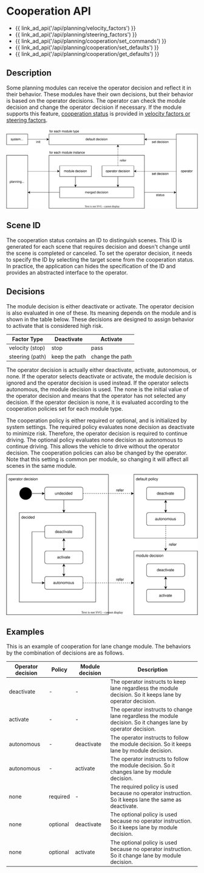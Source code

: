 # Cooperation API

- {{ link_ad_api('/api/planning/velocity_factors') }}
- {{ link_ad_api('/api/planning/steering_factors') }}
- {{ link_ad_api('/api/planning/cooperation/set_commands') }}
- {{ link_ad_api('/api/planning/cooperation/set_defaults') }}
- {{ link_ad_api('/api/planning/cooperation/get_defaults') }}

## Description

Some planning modules can receive the operator decision and reflect it in their behavior.
These modules have their own decisions, but their behavior is based on the operator decisions.
The operator can check the module decision and change the operator decision if necessary.
If the module supports this feature, [cooperation status](../../../types/autoware_adapi_v1_msgs/msg/CooperationStatus.md) is provided in [velocity factors or steering factors](./index.md).

![cooperation-architecture](./docs/cooperation-architecture.drawio.svg)

## Scene ID

The cooperation status contains an ID to distinguish scenes.
This ID is generated for each scene that requires decision and doesn't change until the scene is completed or canceled.
To set the operator decision, it needs to specify the ID by selecting the target scene from the cooperation status.
In practice, the application can hides the specification of the ID and provides an abstracted interface to the operator.

## Decisions

The module decision is either deactivate or activate. The operator decision is also evaluated in one of these.
Its meaning depends on the module and is shown in the table below.
These decisions are designed to assign behavior to activate that is considered high risk.

| Factor Type     | Deactivate    | Activate        |
| --------------- | ------------- | --------------- |
| velocity (stop) | stop          | pass            |
| steering (path) | keep the path | change the path |

The operator decision is actually either deactivate, activate, autonomous, or none.
If the operator selects deactivate or activate, the module decision is ignored and the operator decision is used instead.
If the operator selects autonomous, the module decision is used.
The none is the initial value of the operator decision and means that the operator has not selected any decision.
If the operator decision is none, it is evaluated according to the cooperation policies set for each module type.

The cooperation policy is either required or optional, and is initialized by system settings.
The required policy evaluates none decision as deactivate to minimize risk.
Therefore, the operator decision is required to continue driving.
The optional policy evaluates none decision as autonomous to continue driving.
This allows the vehicle to drive without the operator decision.
The cooperation policies can also be changed by the operator.
Note that this setting is common per module, so changing it will affect all scenes in the same module.

![cooperation-state](./docs/cooperation-state.drawio.svg)

## Examples

This is an example of cooperation for lane change module. The behaviors by the combination of decisions are as follows.

| Operator decision | Policy   | Module decision | Description                                                                                                    |
| ----------------- | -------- | --------------- | -------------------------------------------------------------------------------------------------------------- |
| deactivate        | -        | -               | The operator instructs to keep lane regardless the module decision. So it keeps lane by operator decision.     |
| activate          | -        | -               | The operator instructs to change lane regardless the module decision. So it changes lane by operator decision. |
| autonomous        | -        | deactivate      | The operator instructs to follow the module decision. So it keeps lane by module decision.                     |
| autonomous        | -        | activate        | The operator instructs to follow the module decision. So it changes lane by module decision.                   |
| none              | required | -               | The required policy is used because no operator instruction. So it keeps lane the same as deactivate.          |
| none              | optional | deactivate      | The optional policy is used because no operator instruction. So it keeps lane by module decision.              |
| none              | optional | activate        | The optional policy is used because no operator instruction. So it change lane by module decision.             |

